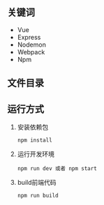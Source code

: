 ## 关键词

- Vue
- Express
- Nodemon
- Webpack
- Npm

## 

## 文件目录

## 运行方式

1. 安装依赖包

   `npm install`

2. 运行开发环境

   `npm run dev 或者 npm start` 

3. build前端代码

    `npm run build`
